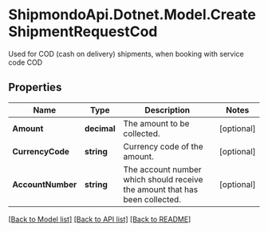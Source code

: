# ShipmondoApi.Dotnet.Model.CreateShipmentRequestCod
Used for COD (cash on delivery) shipments, when booking with service code COD

## Properties

Name | Type | Description | Notes
------------ | ------------- | ------------- | -------------
**Amount** | **decimal** | The amount to be collected. | [optional] 
**CurrencyCode** | **string** | Currency code of the amount. | [optional] 
**AccountNumber** | **string** | The account number which should receive the amount that has been collected. | [optional] 

[[Back to Model list]](../README.md#documentation-for-models) [[Back to API list]](../README.md#documentation-for-api-endpoints) [[Back to README]](../README.md)

